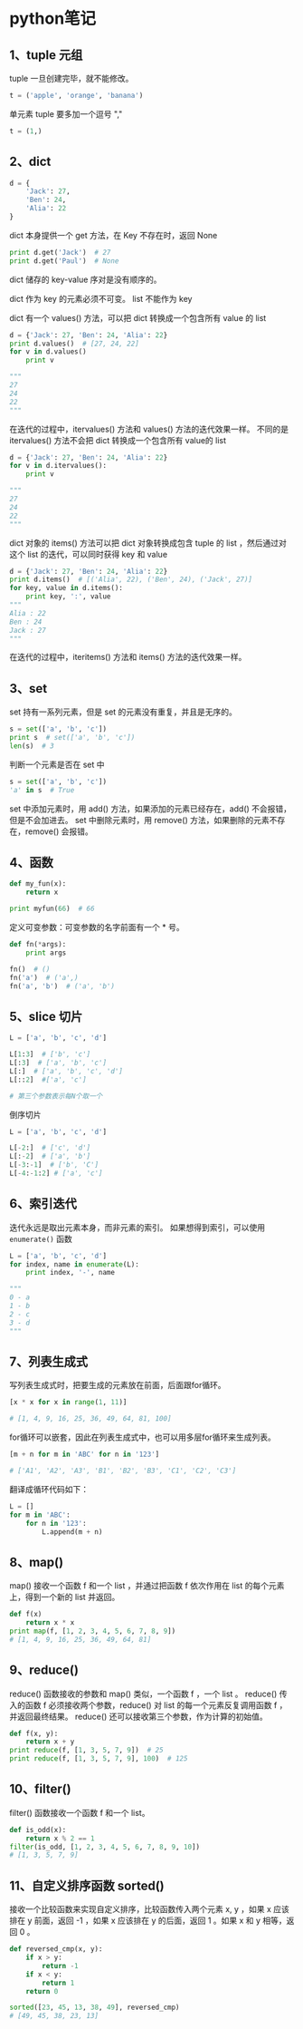 # python笔记

## 1、tuple 元组
tuple 一旦创建完毕，就不能修改。
```python
t = ('apple', 'orange', 'banana')
```

单元素 tuple 要多加一个逗号 ","
```python
t = (1,)
```

## 2、dict
```python
d = {
	'Jack': 27,
	'Ben': 24,
	'Alia': 22
}
```
dict 本身提供一个 get 方法，在 Key 不存在时，返回 None
```python
print d.get('Jack')  # 27
print d.get('Paul')  # None
```
dict 储存的 key-value 序对是没有顺序的。

dict 作为 key 的元素必须不可变。 list 不能作为 key

dict 有一个 values() 方法，可以把 dict 转换成一个包含所有 value 的 list
```python
d = {'Jack': 27, 'Ben': 24, 'Alia': 22}
print d.values()  # [27, 24, 22]
for v in d.values()
	print v

"""
27
24
22
"""
```
在迭代的过程中，itervalues() 方法和 values() 方法的迭代效果一样。
不同的是 itervalues() 方法不会把 dict 转换成一个包含所有 value的 list
```python
d = {'Jack': 27, 'Ben': 24, 'Alia': 22}
for v in d.itervalues():
	print v

"""
27
24
22
"""
```

dict 对象的 items() 方法可以把 dict 对象转换成包含 tuple 的 list ，然后通过对这个 list 的迭代，可以同时获得 key 和 value
```python
d = {'Jack': 27, 'Ben': 24, 'Alia': 22}
print d.items()  # [('Alia', 22), ('Ben', 24), ('Jack', 27)]
for key, value in d.items():
	print key, ':', value
"""
Alia : 22
Ben : 24
Jack : 27
"""
```
在迭代的过程中，iteritems() 方法和 items() 方法的迭代效果一样。


## 3、set
set 持有一系列元素，但是 set 的元素没有重复，并且是无序的。
```python
s = set(['a', 'b', 'c'])
print s  # set(['a', 'b', 'c'])
len(s)  # 3
```
判断一个元素是否在 set 中
```python
s = set(['a', 'b', 'c'])
'a' in s  # True
```
set 中添加元素时，用 add() 方法，如果添加的元素已经存在，add() 不会报错，但是不会加进去。
set 中删除元素时，用 remove() 方法，如果删除的元素不存在，remove() 会报错。

## 4、函数
```python
def my_fun(x):
	return x

print myfun(66)  # 66
```
定义可变参数：可变参数的名字前面有一个 * 号。
```python
def fn(*args):
	print args

fn()  # ()
fn('a')  # ('a',)
fn('a', 'b')  # ('a', 'b')
```

## 5、slice 切片
```python
L = ['a', 'b', 'c', 'd']

L[1:3]  # ['b', 'c']
L[:3]  # ['a', 'b', 'c']
L[:]  # ['a', 'b', 'c', 'd']
L[::2]  #['a', 'c']

# 第三个参数表示每N个取一个
```
倒序切片
```python
L = ['a', 'b', 'c', 'd']

L[-2:]  # ['c', 'd']
L[:-2]  # ['a', 'b']
L[-3:-1]  # ['b', 'C']
L[-4:-1:2] # ['a', 'c']
```

## 6、索引迭代
迭代永远是取出元素本身，而非元素的索引。
如果想得到索引，可以使用 `enumerate()` 函数
```python
L = ['a', 'b', 'c', 'd']
for index, name in enumerate(L):
	print index, '-', name

"""
0 - a
1 - b
2 - c
3 - d
"""
```

## 7、列表生成式
写列表生成式时，把要生成的元素放在前面，后面跟for循环。
```python
[x * x for x in range(1, 11)]

# [1, 4, 9, 16, 25, 36, 49, 64, 81, 100]
```
for循环可以嵌套，因此在列表生成式中，也可以用多层for循环来生成列表。
```python
[m + n for m in 'ABC' for n in '123']

# ['A1', 'A2', 'A3', 'B1', 'B2', 'B3', 'C1', 'C2', 'C3']
```
翻译成循环代码如下：
```python
L = []
for m in 'ABC':
	for n in '123':
		L.append(m + n)
```

## 8、map()
map() 接收一个函数 f 和一个 list ，并通过把函数 f 依次作用在 list 的每个元素上，得到一个新的 list 并返回。
```python
def f(x)
	return x * x
print map(f, [1, 2, 3, 4, 5, 6, 7, 8, 9])
# [1, 4, 9, 16, 25, 36, 49, 64, 81]
```

## 9、reduce()
reduce() 函数接收的参数和 map() 类似，一个函数 f ，一个 list 。 reduce() 传入的函数 f 必须接收两个参数，reduce() 对 list 的每一个元素反复调用函数 f ，并返回最终结果。
reduce() 还可以接收第三个参数，作为计算的初始值。
```python
def f(x, y):
	return x + y
print reduce(f, [1, 3, 5, 7, 9])  # 25
print reduce(f, [1, 3, 5, 7, 9], 100)  # 125
```

## 10、filter()
filter() 函数接收一个函数 f 和一个 list。
```python
def is_odd(x):
	return x % 2 == 1
filter(is_odd, [1, 2, 3, 4, 5, 6, 7, 8, 9, 10])
# [1, 3, 5, 7, 9]
```

## 11、自定义排序函数 sorted()
接收一个比较函数来实现自定义排序，比较函数传入两个元素 x, y ，如果 x 应该排在 y 前面，返回 -1 ，如果 x 应该排在 y 的后面，返回 1 。如果 x 和 y 相等，返回 0 。
```python
def reversed_cmp(x, y):
	if x > y:
		return -1
	if x < y:
		return 1
	return 0

sorted([23, 45, 13, 38, 49], reversed_cmp)
# [49, 45, 38, 23, 13]
```